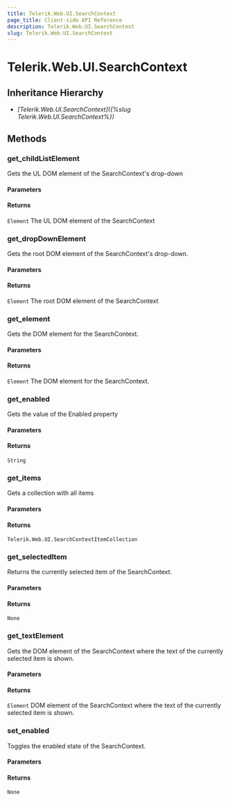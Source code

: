```yaml
---
title: Telerik.Web.UI.SearchContext
page_title: Client-side API Reference
description: Telerik.Web.UI.SearchContext
slug: Telerik.Web.UI.SearchContext
---
```


# Telerik.Web.UI.SearchContext  

## Inheritance Hierarchy

* *[Telerik.Web.UI.SearchContext]({%slug Telerik.Web.UI.SearchContext%})*


## Methods

### get_childListElement

Gets the UL DOM element of the SearchContext's drop-down

#### Parameters

#### Returns

`Element` The UL DOM element of the SearchContext

### get_dropDownElement

Gets the root DOM element of the SearchContext's drop-down.

#### Parameters

#### Returns

`Element` The root DOM element of the SearchContext

### get_element

Gets the DOM element for the SearchContext.

#### Parameters

#### Returns

`Element` The DOM element for the SearchContext.

### get_enabled

Gets the value of the Enabled property

#### Parameters

#### Returns

`String` 

### get_items

Gets a collection with all items

#### Parameters

#### Returns

`Telerik.Web.UI.SearchContextItemCollection` 

### get_selectedItem

Returns the currently selected item of the SearchContext.

#### Parameters

#### Returns

`None` 

### get_textElement

Gets the DOM element of the SearchContext where the text of the currently selected item is shown.

#### Parameters

#### Returns

`Element` DOM element of the SearchContext where the text of the currently selected item is shown. 

### set_enabled

Toggles the enabled state of the SearchContext.

#### Parameters

#### Returns

`None` 


